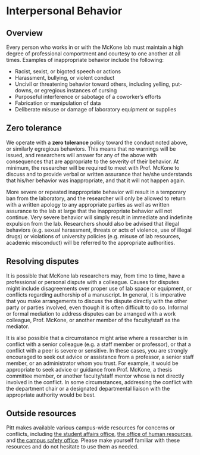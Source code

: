 # Interpersonal Behavior

## Overview 

Every person who works in or with the McKone lab must maintain a high degree of professional comportment and courtesy to one another at all times. 
Examples of inappropriate behavior include the following:

-   Racist, sexist, or bigoted speech or actions
-   Harassment, bullying, or violent conduct
-   Uncivil or threatening behavior toward others, including yelling, put-downs, or egregious instances of cursing
-   Purposeful interference or sabotage of a coworker’s efforts
-   Fabrication or manipulation of data
-   Deliberate misuse or damage of laboratory equipment or supplies

## Zero tolerance

We operate with a **zero tolerance** policy toward the conduct noted
above, or similarly egregious behaviors. This means that no warnings
will be issued, and researchers will answer for any of the above with
consequences that are appropriate to the severity of their behavior. At
minimum, the researcher will be required to meet with Prof. McKone to
discuss and to provide verbal or written assurance that he/she
understands that his/her behavior was inappropriate, and that it will
not happen again.

More severe or repeated inappropriate behavior will result in a
temporary ban from the laboratory, and the researcher will only be
allowed to return with a written apology to any appropriate parties as
well as written assurance to the lab at large that the inappropriate
behavior will not continue. Very severe behavior will simply result in
immediate and indefinite expulsion from the lab. Researchers should also
be advised that illegal behaviors (e.g. sexual harassment, threats or acts of violence, use
of illegal drugs) or violations of university policies (e.g. misuse of lab resources,
academic misconduct) will be referred to the appropriate authorities.

## Resolving disputes

It is possible that McKone lab researchers may, from time to time, have a
professional or personal dispute with a colleague. Causes for disputes
might include disagreements over proper use of lab space or equipment,
or conflicts regarding authorship of a manuscript. In general, it is
imperative that you make arrangements to discuss the dispute directly
with the other party or parties involved,
even though it is often difficult to do so. Informal or formal mediation
to address disputes can be arranged with a work colleague, Prof. McKone,
or another member of the faculty/staff as the mediator.

It is also possible that a circumstance might arise where a researcher
is in conflict with a senior colleague (e.g. a staff member or
professor), or that a conflict with a peer is severe or sensitive. In
these cases, you are strongly encouraged to seek out advice or
assistance from a professor, a senior staff member, or an administrator
whom you trust. For example, it would be appropriate to seek advice or
guidance from Prof. McKone, a thesis committee member, or another
faculty/staff mentor whose is not directly involved in the conflict. In
some circumstances, addressing the conflict with the department chair or
a designated departmental liaison with the appropriate authority would be best.

## Outside resources

Pitt makes available various campus-wide resources for concerns or conflicts, including [the student affairs office](http://www.studentaffairs.pitt.edu/), [the office of human resources](http://www.hr.pitt.edu/about-hr), and [the campus safety office](http://www.safety.pitt.edu/). Please make yourself familiar with these resources and do not hesitate to use them as needed.